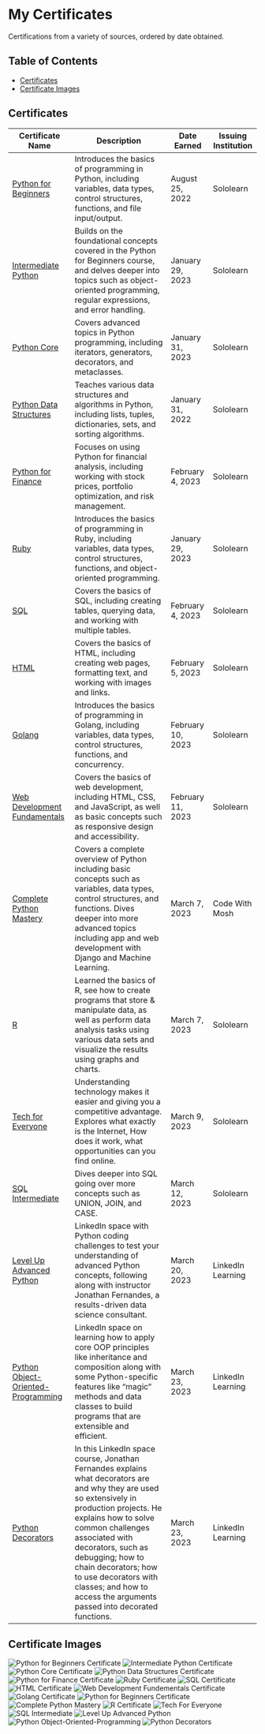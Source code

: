 # My Certificates

Certifications from a variety of sources, ordered by date obtained.

## Table of Contents

- [Certificates](#certificates)
- [Certificate Images](#certificate-images)

## Certificates

| Certificate Name           | Description                                                                                                                                                                                                                                                                                                                                                                                                                                                                                                                                                                                                                                    | Date Earned  | Issuing Institution |
| --------------------------|-----------------------------------------------------------------------------------------------------------------------------------------------------------------------------------------------------------------------------------------------------------------------------------------------------------------------------------------------------------------------------------------------------------------------------------------------------------------------------------------------------------------------------------------------------------------------------------------------------------------------------------------------| ------------ | ------------------ |
| [Python for Beginners](PythonForBeginners.html)       | Introduces the basics of programming in Python, including variables, data types, control structures, functions, and file input/output.   | August 25, 2022 | Sololearn           |
| [Intermediate Python](IntermediatePython.html)        | Builds on the foundational concepts covered in the Python for Beginners course, and delves deeper into topics such as object-oriented programming, regular expressions, and error handling.                                                                                                                  | January 29, 2023 | Sololearn           |
| [Python Core](PythonCore.html)               | Covers advanced topics in Python programming, including iterators, generators, decorators, and metaclasses.                              | January 31, 2023 | Sololearn           |
| [Python Data Structures](PythonDataStructures.html)     | Teaches various data structures and algorithms in Python, including lists, tuples, dictionaries, sets, and sorting algorithms.           | January 31, 2022 | Sololearn           |
| [Python for Finance](PythonForFinance.html)        | Focuses on using Python for financial analysis, including working with stock prices, portfolio optimization, and risk management.        | February 4, 2023 | Sololearn           |
| [Ruby](Ruby.html)                       | Introduces the basics of programming in Ruby, including variables, data types, control structures, functions, and object-oriented programming.                                                                                                                                                           | January 29, 2023 | Sololearn           |
| [SQL](SQL.html)                        | Covers the basics of SQL, including creating tables, querying data, and working with multiple tables.                                    | February 4, 2023 | Sololearn           |
| [HTML](HTML.html)                       | Covers the basics of HTML, including creating web pages, formatting text, and working with images and links.                             | February 5, 2023 | Sololearn           |
| [Golang](Go.html)                     | Introduces the basics of programming in Golang, including variables, data types, control structures, functions, and concurrency.         | February 10, 2023| Sololearn           |
| [Web Development Fundamentals](WebDevelopmentFundamentals.html) | Covers the basics of web development, including HTML, CSS, and JavaScript, as well as basic concepts such as responsive design and accessibility.                                                                                                                                                          | February 11, 2023| Sololearn           |
| [Complete Python Mastery](CompletePythonMastery.html)    | Covers a complete overview of Python including basic concepts such as variables, data types, control structures, and functions. Dives deeper into more advanced topics including app and web development with Django and Machine Learning.                                                                   | March 7, 2023   | Code With Mosh      |
| [R](R.html)                          | Learned the basics of R, see how to create programs that store & manipulate data, as well as perform data analysis tasks using various data sets and visualize the results using graphs and charts.                                                                                                            | March 7, 2023 | Sololearn      |
| [Tech for Everyone](Tech.html)       | Understanding technology makes it easier and giving you a competitive advantage. Explores what exactly is the Internet, How does it work, what opportunities can you find online.                                                                                                                                 | March 9, 2023 | Sololearn           | 
| [SQL Intermediate](SQLIntermediate.html)       | Dives deeper into SQL going over more concepts such as UNION, JOIN, and CASE.                                                                | March 12, 2023 | Sololearn           |
| [Level Up Advanced Python](LevelUpAdvancedPython.html)       | LinkedIn  space with Python coding challenges to test your understanding of advanced Python concepts, following along with instructor Jonathan Fernandes, a results-driven data science consultant.                                                                                                | March 20, 2023 | LinkedIn Learning           |
| [Python Object-Oriented-Programming](PythonOOP.html)      | LinkedIn space on learning how to apply core OOP principles like inheritance and composition along with some Python-specific features like “magic” methods and data classes to build programs that are extensible and efficient.                                                           | March 23, 2023 | LinkedIn Learning           |
| [Python Decorators](PythonDecorators.html)       | In this LinkedIn space course, Jonathan Fernandes explains what decorators are and why they are used so extensively in production projects. He explains how to solve common challenges associated with decorators, such as debugging; how to chain decorators; how to use decorators with classes; and how to access the arguments passed into decorated functions.                                                                                                                   | March 23, 2023 | LinkedIn Learning           |




## Certificate Images

![Python for Beginners Certificate](PythonForBeginners.png)
![Intermediate Python Certificate](IntermediatePython.png)
![Python Core Certificate](PythonCore.png)
![Python Data Structures Certificate](PythonDataStructure.png)
![Python for Finance Certificate](PythonForFinance.jpg)
![Ruby Certificate](Ruby.png)
![SQL Certificate](SQL.png)
![HTML Certificate](HTML.jpg)
![Web Development Fundementals Certificate](WebDevelopmentFundementals.jpg)
![Golang Certificate](PythonForBeginners.png)
![Python for Beginners Certificate](Go.png)
![Complete Python Mastery](CompletePythonMastery.png)
![R Certificate](R.png)
![Tech For Everyone](Tech.jpg)
![SQL Intermediate](SQLIntermediate.jpg)
![Level Up Advanced Python](LevelUpAdvancedPython.jpg)
![Python Object-Oriented-Programming](PythonOOP.png)
![Python Decorators](PythonDecorators.png)
